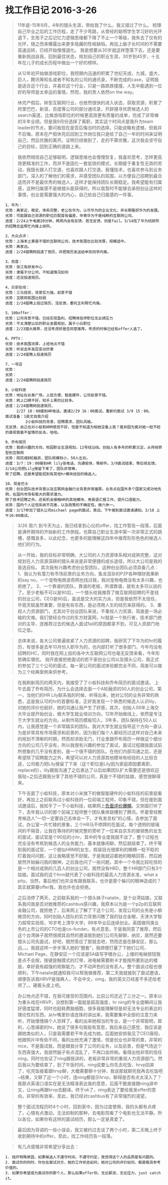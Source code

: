 # 找工作日记              2016-3-26

> 11年底-15年9月，4年的猎头生涯，带给我了什么，我又错过了什么。
> 梳理自己毕业之后的工作历程，走了不少弯路，从曾经的聪明学生学习好的光环退下，生孩子之后记忆力逻辑思维都下降了不止一个等级，我失去了仅有的光环，随之而来曝露出来更多隐藏的性格缺陷。再加上脑子长时间的不需要高速运转，已经开始慢慢退化。
> 我是想要从30岁就这样堕落下去，还是要重新挑战自我，回到最佳状态，规划自己的职业生涯，30岁到45岁，十五年在儿子的成长历程中做出一个好的榜样。

>从12年初开始做游戏职位，我短期内迅速的积累了世纪天成，九城，盛大，巨人，腾讯等知名或者不知名的公司的通讯录，不断完成的case，证明我是适合这个行业，并喜欢这个行业，只是一路跌跌撞撞，人生中能遇到一位好的导师是太幸运的事情，然而，我的贵人依然on the way。

>休完产假后，转型互联网行业，也依然很快的进入状态，获取资源，积累了阿里巴巴，新浪，百度等公司的部分通讯录，开辟搜寻优质候选人的search渠道，比做游戏职位的时候更高效更有质量的成单，完成了非常棒的半年业绩。但是我9月份选择了离职，其实这个时间点是我升为team leader的节点，要问我现在是否后悔当时的选择，只能说略有遗憾，但我并不后悔，原本在产假休完后回到工作岗位我只是给了自己一年的时间来证明自己，然后优雅的离开。证明已经做到了，走的不算优雅，这次我会坚守自己的目标，回到正确的道路上来。

>我依然相信自己足够聪明，逻辑思维也会慢慢恢复，我喜欢思考，怎样更高效更精准的工作，而并不是固化一套低效的模式，长期疲于重复性无效的劳动，我擅长跟人打交道，也喜欢跟人打交道，我懂技术，也喜欢参与到业务部门，深入的了解他们的需求，并感受团队的氛围，以方便自己招聘到最合适而并不是最优秀的候选人，这样才能保持团队长期稳定。我希望能有归属感，这种归属感不是做猎头能获得的，所以我暂时不能够去承担创业这样的事情，创业是需要强大的内心，自己给自己归属感的一件事。


```
1、华为：
优势：离家近，稳定，体系完整，老公在华为，认可华为的企业文化，并长期看好华为的发展。
劣势：可能跟自己资源的职位匹配度有偏差，毕竟华为不是纯粹的互联网公司。
进度：2/24上午电面20分钟，两周内会有反馈，若无反馈，则是fail。3/14找了华为杭研所的招聘总监帮忙内推上研所。
```


```
2、大众点评：
优势：上海本土算是不错的互联网公司，技术氛围也比较浓厚，规模适中。
劣势：离家远。
进度：2/24猎聘网投递了简历，并把简历发送给申凯同学内推。
```
```
3、百度：
优势：张江有研发中心
劣势：隶属于分公司，不知道情况如何
进度：还没投递简历。
```
```
4、众安在线：
优势：三马投资，背景实力强，前景不错
劣势：互联网氛围比较弱
进度：2/24猎聘上投过简历，没反馈，委托王利帮忙内推。
```
```
5、100offer：
优势：公司背景不错，已经实现盈利，招聘体验师职位无业绩压力
劣势：不太清楚以后的职业发展规划，属于小众职位
进度：2/23猎头推荐，还没考虑好是否同意推荐。考虑的时候已经有offer人选了。
```
```
6、PPTV：
优势：技术氛围浓厚，上班地点不错
劣势：听说去年高层变动厉害
进度：2/24猎聘上投递简历
```
```
7、一号店
优势：
劣势：
进度：2/24猎聘网投递简历
```
```
8、小蚁科技
优势：地址在长泰广场，上班方便，智能硬件，公司前景不错。
劣势：网上口碑不好，知乎上黑的比较多。
进度：2/24猎聘网投递简历， 
     2/27 18：00接到HR电话，邀请2/29 16：00面试。重新约面试 3/9 15：00。
面试准备：1英文自我介绍
         2小蚁科技的背景，招聘需求，团队风格。
无反馈，自己也对小蚁和HRM感觉不好，但是不知道为啥她没看上我？莫非因为面对她一眨不眨的直视我毫不留情的反击，哈哈。
```
```
9、乔布简历
优势：我感兴趣的方向，校园职业生涯规划。12号线沿线。创始人有多年的积累沉淀，从传统转型到互联网
劣势：刚完成B轮融资，团队规模较小，50人左右。
进度：3/7：19：00接到HR lily张电话，沟通愉快，等邮件。3/9面试结束，等后续反馈。3/14公司把Lily挽留下来了，团队非常棒，
除了招聘，还是希望能招到有其他hr模块经验的候选人。
```
```
10、现金巴士
优势：创业团队技术背景以及互联网金融行业背景非常雄厚。业务点在国外多个国家又成功地先例，在国内市场有极大的需求潜力。
除了技术招聘之外，还有机会接触HR的其他模块，用英语汇报工作，提升口语能力。
劣势：国内个人征信系统不完善，以及政策的不确定性。做六休一。
进度：3/17参加了猎头公司michael page的面试，真远。下午接到面试邀请通知。3/18 上午10:00面试。
```

>3/26 周六
>到今天为止，我已经拿到心仪的offer，找工作暂告一段落，后面是满怀期待的开始新的工作旅程。也算自己职业生涯中第一次非常正式的跳槽，感慨良多，以此纪念，也更多的能理解这四年中推荐形形色色的候选人他们的行为。

>从一开始，我的目标非常明确，大公司的人力资源体系相对成熟完整，这对规划在人力资源深耕的猎头来说是非常便捷的成长途径，所以大公司是我的首选目标。
其次我有兴趣考虑创业型团队，这种创业团队必须具备几点：
1、我认为有潜力有市场前景的业务方向，鱼龙混杂的P2P各种理财我果断的say no，一个宠物电商波奇网也找过我，我对宠物电商没有太多兴趣，也拒绝了。
2、一个靠谱的团队，靠谱的老板，所谓靠谱，就有太多可以说的了。至少老板不可以是90后，一个猎头给我推荐了做互联网招聘的不差钱的创业公司，CEO是90后，虽说是交大的实力派，但是我依然不太信任，毕竟天赋虽然重要，但是有些东西，是必须用人生的经历来获得的。
3、重视人力资源部门，尤其对于创业团队来说，不重视人力资源，简直是一场必输的灾难。我们曾经合作过的东方财富网，hr就是一个执行者，技术部门绝对的主导，连推荐过去的候选人面试fail的原因都拿不到，可见人资部门地位之低。

>总体来说，各大公司普遍收紧了人力资源的招聘，我研究了下华为的hr的履历，有很多是去年10月份入职华为的，也内部打听了很多部门，今年均没有招聘的HC，同时我在网上投的各中大互联网公司也毫无反馈来看，今年形势确实堪忧。
抛开直接拒绝面试的若干家创业公司以及猎头公司，我正式的参加了三个公司的面试，每一家公司的面试体验都完全不同，简直可以做为三个经典案例来供参考。

>在我刷新简历的两天内，我接受了了小蚁科技和乔布简历的面试邀请。
上午去面了乔布简历，为什么会选择去面一个A轮融资的50人的创业公司，第一，当他们的HR Lily联系我的时候，听得出来，她对公司的业务非常的熟悉，这是我认可的hr的首要标准，正好我发现一个熟悉的候选人认识lily，对她的评价也挺好，她的沟通让我产生了好感，其次，创始人06年上海交大毕业就开始创业，做大学生就业培训方向，12年开始做线上，依然是专注于大学生就业的方向，从制作简历模板切入，3年多，团队保持在50人以内，让我感觉是一个非常踏实的团队。我对大学生就业指导这个方向一直认为是非常具有市场需求和前景的，因为我们每个人都经历过这样对自己未来的规划不清晰的时期，然而却求助无门，行业里跟乔布简历一样做这个细分方向的公司几乎没有，所以我很有兴趣的参加了面试，面试过程跟我面试前所想象的几乎没有差别，是一个很不错的团队。在他们内部沟通之后，还是希望除了招聘能力之外，希望可以对人力资源其他模块有经验的人比较合适，公司极力把Lily挽留了下来（这个职位是Lily因为家庭原因要离职，replace的），lily跟我沟通了之后表达了以后如果团队扩大需要还是很欢迎我哒~之后还跟我分享了其他不错的公司，真是个不错的姑娘，感觉很聊得来。

>下午去面了小蚁科技，原本对小米旗下的做智能硬件的小蚁科技的前景挺看好，再加上之前联系过小蚁科技的一位前端工程师，印象不错，但在接到面试邀请后，我知乎了一下小蚁科技，结果网上[负面评价爆棚](https://www.zhihu.com/question/28083078)。又侧面打听了下，去年我认识的那个前端工程师整个团队集体跳槽到了腾讯。怀着曾经教育候选人“一切一定要自己去体会一下，才有发言权”的心情，去参加了面试，办公室一片忙碌的景象，三个HR马不停蹄的在面试，每个透明的玻璃间的不隔音，让我在等待的时候完整的旁听了一位来自京东的做销售的女生的面试，面试官是个90后的小hr，其中的专业度我就不谈了，整个过程也完全没有考核到候选人的业务能力，基本就像闲聊，然后就结束了。终于等到我的面试官，一个貌似HRM的女生，假装目光很犀利的眼睛一眨不眨的盯着我问问题，这让我略感觉不舒服，于是我就迎着她的眼睛回答，然后她居然开始躲闪我的眼神，之后我也问了一些问题，其中一个令我比较吃惊的是一个相对成熟的几百人的创业公司，居然没有HRD，整个HR部门只有3个姑娘。面试我的这个hrm就代表了小蚁科技的最高人力资源水准，what a pity。当然，事后他们也并没有跟我联系，也许是那个躲闪的眼神造成的？其实就算要offer我，我也许也会拒绝。

>之后消停了两天，之前联系我的一个猎头妹子natalie，是个台湾姑娘，又联系我问我是否对她推荐的cashbus感兴趣，我原本以为是一个p2p的互联网金融公司，就拒绝了，后来网上了解了下这个公司，发现公司的业务是小额微贷的方向，同时创始人团队的实力背景闪瞎了我的钛合金眼，天津大学智力超常实验班，16岁考上清华大学，99年毕业后连续创业。英国做同类业务的上市公司的CTO也是co-funder。有点意思，于是我同意了推荐，然后这个台湾妹子居然很顺其自然的邀请我到她们公司先聊聊，纳尼，居然还要猎头公司先面试，好吧，既然答应了那就去吧，然而还是在静安区，那么远。。。我就这样一步步落入她的“圈套”，我顺便打量了下她们公司，Michael Page，在静安区一个应该是5A级写字楼办公，上楼的电梯按钮我差点不会按，按键是触摸式的灯带，进电梯需要刷卡才能按所要到达的楼层，幸好我有超强的观察能力，才不动声色的没有丢人。整个面谈过程也很顺利，下午natalie就通知我可以帮我做推荐，第二天我就接到了面试邀请，顺便告诉我HRVP是瑞典人，不会中文，omg，我的英文已经差不多还给老师了。。硬着头皮上吧。

>办公地点还不错，在我可接受的范围内，比前公司还近了三分之一。原本以为重头戏在HRVP，没想到第一面就是超高强度，hr ning的专业度瞬间让我好感度猛增，同时也挺耗费脑细胞，很多我能理解但是却无法专业的表达的理论性的东西，从hr嘴里妙语连珠的讲出来，我需要集中全部的注意力来听，开始慢慢搞个人崇拜了。看的出来她相当的专业，是一个非常聪明，犀利，心思缜密的hr。她说了很多句我挺有意思，我后来自己感觉，我应该是跟她类似的人，只是我需要若干年去成为她。后面她安排我见了CEO唐阳，他跟照片中有些不同，看的出他充满了激情，但是创业也非常的累，非常的nice，不是面试我，而是跟我分享了公司的业务，以及前景，但是气场这个东西真强大，我居然脑子有点混乱了，不再口齿伶俐。看得出他非常的信任ning，同时也佐证了ning跟我讲的，老板非常非常的重视人力资源部门。然后我以为要结束了，到了午饭时间，ning说要么你先去吃饭，hrvp回来了，吃完饭接着跟hrvp聊，大概需要聊十分钟，我说那就聊完我再去吃饭吧~结果，又聊了近一个小时，连ning都提示hrvp，聊得是否有点太深入了？ 我那点英语口语实在是无法精准表达我的意思，后面干脆直接跟ning讲中文，让ning再跟hrvp去翻译。终于ok了，ning表达了要给我发offer的意向，非常的有效率，至此，我已经对cashbus有了非常强烈的渴望。

>整个面试流程历时4个小时，回到家中，因为过度使用，我的头都有点疼了，心情有点激动，无法抑制的那种，去电影院看了个电影也无法平静。所以各位，如果你有这样的面试经历，那么一定是真爱了。

>最后因为背调的一些小误会，我又被约过去谈了两个小时，第二天晚上终于收到期待中的offer。至此，找工作经历告一段落。

>有几点感慨非常希望分享出去：
```
1. 抛开特殊原因，如果候选人不遵守时间，不遵守约定，我觉得这个人的品质是有问题的。
2. 面试你的同时，你也在面试对方，她的工作状态如何，她对公司的评价如何，都是极具参考价值的。
3. 如果你希望成为面试你的那个人，那么如果offer你，无论薪资，无论压力，just catch it。
```
